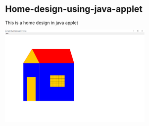 # Home-design-using-java-applet
This is a home design in java applet 


<img src="applet-home.png" width="450" height="300">
